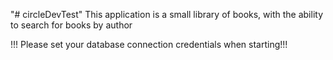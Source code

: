 "# circleDevTest" 
This application is a small library of books,
 with the ability to search for books by author
 
 !!! Please set your database connection credentials when starting!!!
